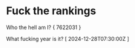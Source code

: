 # Fuck the rankings

Who the hell am I?
{ 7622031 }

What fucking year is it?
[ 2024-12-28T07:30:00Z ]
